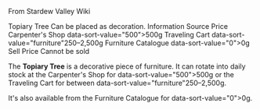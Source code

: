 From Stardew Valley Wiki

Topiary Tree Can be placed as decoration. Information Source Price Carpenter's Shop data-sort-value="500"&gt;500g Traveling Cart data-sort-value="furniture"250–2,500g Furniture Catalogue data-sort-value="0"&gt;0g Sell Price Cannot be sold

The **Topiary Tree** is a decorative piece of furniture. It can rotate into daily stock at the Carpenter's Shop for data-sort-value="500"&gt;500g or the Traveling Cart for between data-sort-value="furniture"250–2,500g.

It's also available from the Furniture Catalogue for data-sort-value="0"&gt;0g.